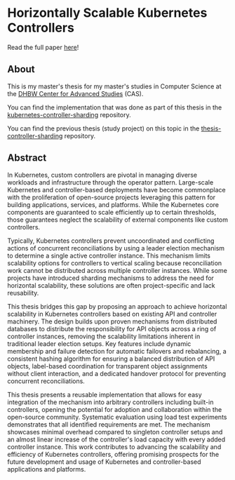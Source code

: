 # Horizontally Scalable Kubernetes Controllers

Read the full paper [here](https://github.com/timebertt/masters-thesis-controller-sharding/releases/tag/v1.0)!

## About

This is my master's thesis for my master's studies in Computer Science at the [DHBW Center for Advanced Studies](https://www.cas.dhbw.de/) (CAS).

You can find the implementation that was done as part of this thesis in the [kubernetes-controller-sharding](https://github.com/timebertt/kubernetes-controller-sharding) repository.

You can find the previous thesis (study project) on this topic in the [thesis-controller-sharding](https://github.com/timebertt/thesis-controller-sharding) repository.

## Abstract

In Kubernetes, custom controllers are pivotal in managing diverse workloads and infrastructure through the operator pattern.
Large-scale Kubernetes and controller-based deployments have become commonplace with the proliferation of open-source projects leveraging this pattern for building applications, services, and platforms.
While the Kubernetes core components are guaranteed to scale efficiently up to certain thresholds, those guarantees neglect the scalability of external components like custom controllers.

Typically, Kubernetes controllers prevent uncoordinated and conflicting actions of concurrent reconciliations by using a leader election mechanism to determine a single active controller instance.
This mechanism limits scalability options for controllers to vertical scaling because reconciliation work cannot be distributed across multiple controller instances.
While some projects have introduced sharding mechanisms to address the need for horizontal scalability, these solutions are often project-specific and lack reusability.

This thesis bridges this gap by proposing an approach to achieve horizontal scalability in Kubernetes controllers based on existing API and controller machinery.
The design builds upon proven mechanisms from distributed databases to distribute the responsibility for API objects across a ring of controller instances, removing the scalability limitations inherent in traditional leader election setups.
Key features include dynamic membership and failure detection for automatic failovers and rebalancing, a consistent hashing algorithm for ensuring a balanced distribution of API objects, label-based coordination for transparent object assignments without client interaction, and a dedicated handover protocol for preventing concurrent reconciliations.

This thesis presents a reusable implementation that allows for easy integration of the mechanism into arbitrary controllers including built-in controllers, opening the potential for adoption and collaboration within the open-source community.
Systematic evaluation using load test experiments demonstrates that all identified requirements are met.
The mechanism showcases minimal overhead compared to singleton controller setups and an almost linear increase of the controller's load capacity with every added controller instance.
This work contributes to advancing the scalability and efficiency of Kubernetes controllers, offering promising prospects for the future development and usage of Kubernetes and controller-based applications and platforms.
